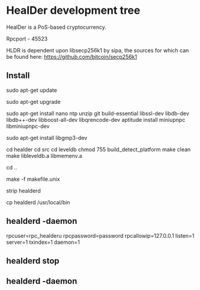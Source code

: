 
# HealDer development tree

HealDer is a PoS-based cryptocurrency.

Rpcport - 45523

HLDR is dependent upon libsecp256k1 by sipa, the sources for which can be found here:
https://github.com/bitcoin/secp256k1

Install
-------
sudo apt-get update

sudo apt-get upgrade 

sudo apt-get install nano ntp unzip git build-essential libssl-dev libdb-dev libdb++-dev libboost-all-dev libqrencode-dev 
aptitude install miniupnpc libminiupnpc-dev

sudo apt-get install libgmp3-dev

cd healder
cd src
cd leveldb
chmod 755 build_detect_platform
make clean
make libleveldb.a libmemenv.a

cd ..

make -f makefile.unix

strip healderd

cp healderd /usr/local/bin

healderd -daemon
-----------------
rpcuser=rpc_healderu
rpcpassword=password
rpcallowip=127.0.0.1
listen=1
server=1
txindex=1
daemon=1

healderd stop
--------------
healderd -daemon
-----------------
